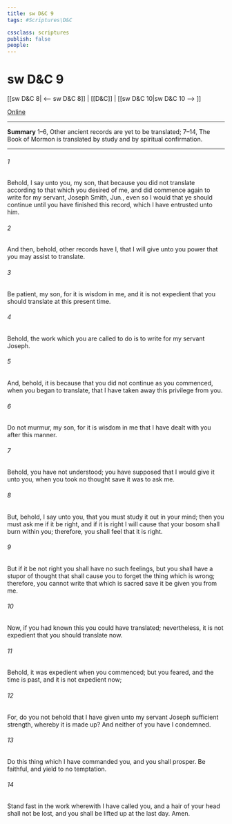 ```yaml
---
title: sw D&C 9
tags: #Scriptures\D&C

cssclass: scriptures
publish: false
people:
---
```


# sw D&C 9
[[sw D&C 8| <-- sw D&C 8]] | [[D&C]] | [[sw D&C 10|sw D&C 10 --> ]]

[Online](https://churchofjesuschrist.org/study/scriptures/dc-testament/dc/9?lang=eng)

---
__Summary__
1–6, Other ancient records are yet to be translated; 7–14, The Book of Mormon is translated by study and by spiritual confirmation.

---
###### 1 
Behold, I say unto you, my son, that because you did not translate according to that which you desired of me, and did commence again to write for my servant, Joseph Smith, Jun., even so I would that ye should continue until you have finished this record, which I have entrusted unto him.

###### 2 
And then, behold, other records have I, that I will give unto you power that you may assist to translate.

###### 3 
Be patient, my son, for it is wisdom in me, and it is not expedient that you should translate at this present time.

###### 4 
Behold, the work which you are called to do is to write for my servant Joseph.

###### 5 
And, behold, it is because that you did not continue as you commenced, when you began to translate, that I have taken away this privilege from you.

###### 6 
Do not murmur, my son, for it is wisdom in me that I have dealt with you after this manner.

###### 7 
Behold, you have not understood; you have supposed that I would give it unto you, when you took no thought save it was to ask me.

###### 8 
But, behold, I say unto you, that you must study it out in your mind; then you must ask me if it be right, and if it is right I will cause that your bosom shall burn within you; therefore, you shall feel that it is right.

###### 9 
But if it be not right you shall have no such feelings, but you shall have a stupor of thought that shall cause you to forget the thing which is wrong; therefore, you cannot write that which is sacred save it be given you from me.

###### 10 
Now, if you had known this you could have translated; nevertheless, it is not expedient that you should translate now.

###### 11 
Behold, it was expedient when you commenced; but you feared, and the time is past, and it is not expedient now;

###### 12 
For, do you not behold that I have given unto my servant Joseph sufficient strength, whereby it is made up? And neither of you have I condemned.

###### 13 
Do this thing which I have commanded you, and you shall prosper. Be faithful, and yield to no temptation.

###### 14 
Stand fast in the work wherewith I have called you, and a hair of your head shall not be lost, and you shall be lifted up at the last day. Amen.

